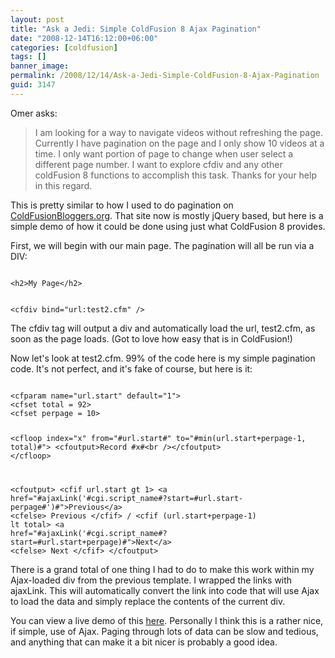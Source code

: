 ```yaml
---
layout: post
title: "Ask a Jedi: Simple ColdFusion 8 Ajax Pagination"
date: "2008-12-14T16:12:00+06:00"
categories: [coldfusion]
tags: []
banner_image: 
permalink: /2008/12/14/Ask-a-Jedi-Simple-ColdFusion-8-Ajax-Pagination
guid: 3147
---
```


Omer asks:

<blockquote>
<p>
I am looking for a way to navigate videos without refreshing the page. Currently I have pagination on the page and I only show 10 videos at a time. I only want portion of page to change when user select a different page number. I want to explore cfdiv and any other coldFusion 8 functions to accomplish this task. Thanks for your help in this regard.
</p>
</blockquote>

This is pretty similar to how I used to do pagination on <a href="http://www.coldfusionbloggers.org">ColdFusionBloggers.org</a>. That site now is mostly jQuery based, but here is a simple demo of how it could be done using just what ColdFusion 8 provides.
<!--more-->
First, we will begin with our main page. The pagination will all be run via a DIV:

<code>
&lt;h2&gt;My Page&lt;/h2&gt;

&lt;cfdiv bind="url:test2.cfm" /&gt;
</code>

The cfdiv tag will output a div and automatically load the url, test2.cfm, as soon as the page loads. (Got to love how easy that is in ColdFusion!)

Now let's look at test2.cfm. 99% of the code here is my simple pagination code. It's not perfect, and it's fake of course, but here is it:

<code>
&lt;cfparam name="url.start" default="1"&gt;
&lt;cfset total = 92&gt;
&lt;cfset perpage = 10&gt;

&lt;cfloop index="x" from="#url.start#" to="#min(url.start+perpage-1, total)#"&gt;
	&lt;cfoutput&gt;Record #x#&lt;br /&gt;&lt;/cfoutput&gt;
&lt;/cfloop&gt;

&lt;cfoutput&gt;
&lt;cfif url.start gt 1&gt;
	&lt;a href="#ajaxLink('#cgi.script_name#?start=#url.start-perpage#')#"&gt;Previous&lt;/a&gt;
&lt;cfelse&gt;
	Previous
&lt;/cfif&gt;
/
&lt;cfif (url.start+perpage-1) lt total&gt;
	&lt;a href="#ajaxLink('#cgi.script_name#?start=#url.start+perpage)#"&gt;Next&lt;/a&gt;
&lt;cfelse&gt;
	Next
&lt;/cfif&gt;
&lt;/cfoutput&gt;
</code>

There is a grand total of one thing I had to do to make this work within my Ajax-loaded div from the previous template. I wrapped the links with ajaxLink. This will automatically convert the link into code that will use Ajax to load the data and simply replace the contents of the current div.

You can view a live demo of this <a href="http://www.raymondcamden.com/demos/ajaxpaginationdemo/test.cfm">here</a>. Personally I think this is a rather nice, if simple, use of Ajax. Paging through lots of data can be slow and tedious, and anything that can make it a bit nicer is probably a good idea.
